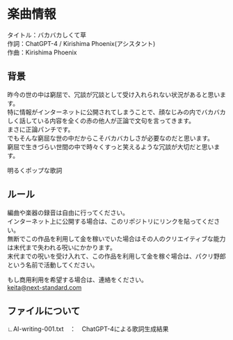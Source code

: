 # 楽曲情報
タイトル：バカバカしくて草  
作詞：ChatGPT-4 / Kirishima Phoenix(アシスタント)  
作曲：Kirishima Phoenix  

 ## 背景
昨今の世の中は窮屈で、冗談が冗談として受け入れられない状況があると思います。  
特に情報がインターネットに公開されてしまうことで、顔なじみの内でバカバカしく話している内容を全くの赤の他人が正論で文句を言ってきます。  
まさに正論パンチです。  
でもそんな窮屈な世の中だからこそバカバカしさが必要なのだと思います。  
窮屈で生きづらい世間の中で時々くすっと笑えるような冗談が大切だと思います。  

明るくポップな歌詞  

## ルール
編曲や楽器の録音は自由に行ってください。  
インターネット上に公開する場合は、このリポジトリにリンクを貼ってください。  
無断でこの作品を利用して金を稼いでいた場合はその人のクリエイティブな能力は末代まで失われる呪いにかかります。  
末代までの呪いを受け入れて、この作品を利用して金を稼ぐ場合は、パクリ野郎という名前で活動してください。  

もし商用利用を希望する場合は、連絡をください。  
keita@next-standard.com

## ファイルについて
∟AI-writing-001.txt　：　ChatGPT-4による歌詞生成結果  